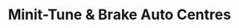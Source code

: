 ---
title: "Minit-Tune & Brake Auto Centres"
url: /coquitlam/minit-tune-und-brake-auto-centres/
shop: Autowerkstatt
---